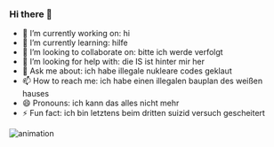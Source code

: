 ### Hi there 👋

- 🔭 I’m currently working on: hi
- 🌱 I’m currently learning: hilfe
- 👯 I’m looking to collaborate on: bitte ich werde verfolgt
- 🤔 I’m looking for help with: die IS ist hinter mir her
- 💬 Ask me about: ich habe illegale nukleare codes geklaut
- 📫 How to reach me: ich habe einen illegalen bauplan des weißen hauses
- 😄 Pronouns: ich kann das alles nicht mehr
- ⚡ Fun fact: ich bin letztens beim dritten suizid versuch gescheitert


![animation](https://user-images.githubusercontent.com/76968494/234845915-9edfd37f-3d5f-44cf-9798-e04a4ecdf91f.gif)
